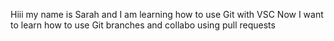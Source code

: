 Hiii my name is Sarah and I am learning how to use Git with VSC
Now I want to learn how to use Git branches and collabo using pull requests